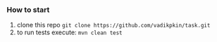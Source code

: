 ### How to start
1. clone this repo `git clone https://github.com/vadikpkin/task.git`
2. to run tests execute: `mvn clean test`

